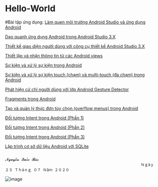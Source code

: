 # Hello-World
#Bài tập ứng dụng:
<a href ="https://github.com/baong151/Hello-World">Làm quen  môi trường Android Studio và ứng dụng Android </a> 

<a href ="https://github.com/baong151/NhapTen">Dạo quanh ứng dụng Android trong Android Studio 3.X</a>

<a href ="https://github.com/baong151/LayoutSample">Thiết kế giao diện người dùng với công cụ thiết kế Android Studio 3.X</a>

<a href ="https://github.com/baong151/MyFirstAndroid">Thiết lập và nhận thông tin từ các Android views</a>

<a href ="https://github.com/baong151/BasicView">Sự kiện và xử lý sự kiện trong Android</a>

<a href ="https://github.com/baong151/MotionActvity">Sự kiện và xử lý sự kiện touch (chạm) và multi-touch (đa chạm) trong Android</a>

<a href ="https://github.com/baong151/CommonGestures">Phát hiện cử chỉ người dùng với lớp Android Gesture Detector</a>

<a href ="https://github.com/baong151/FragmentExampleActivtiy">Fragments trong Android</a>

<a href ="https://github.com/baong151/MenuExample">Tạo và quản lý thực đơn tùy chọn (overflow menus) trong Android</a>

<a href ="https://github.com/baong151/Intent-1">Đối tượng Intent trong Android (Phần 1)</a>

<a href ="https://github.com/baong151/Intent-2">Đối tượng Intent trong Android (Phần 2)</a>

<a href ="https://github.com/baong151/Intent-3">Đối tượng Intent trong Android (Phần 3)</a>

<a href ="https://github.com/baong151/SQLiteDemoApplicationActivity">Lập trình cơ sở dữ liệu Android với SQLite</a>

                                                                            𝓝𝓰𝓾𝔂𝓮̂̃𝓷 𝓠𝓾𝓸̂́𝓬 𝓑𝓪̉𝓸
                                                                  Ｎｇàｙ ２３ Ｔｈáｎｇ ０７ Ｎăｍ ２０２０
![image](https://i.imgur.com/YpN0Obn.jpg)
